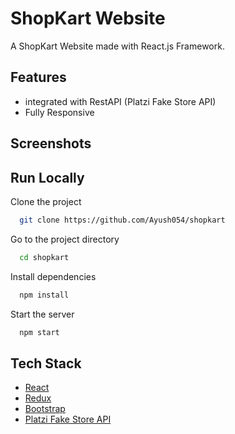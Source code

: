 # ShopKart Website

A ShopKart Website made with React.js Framework.

## Features

- integrated with RestAPI (Platzi Fake Store API)
- Fully Responsive


## Screenshots




## Run Locally

Clone the project

```bash
  git clone https://github.com/Ayush054/shopkart
```

Go to the project directory

```bash
  cd shopkart
```

Install dependencies

```bash
  npm install
```

Start the server

```bash
  npm start
```



## Tech Stack

* [React](https://reactjs.org/)
* [Redux](https://redux.js.org/)
* [Bootstrap](https://getbootstrap.com/)
* [Platzi Fake Store API](https://fakeapi.platzi.com/)



